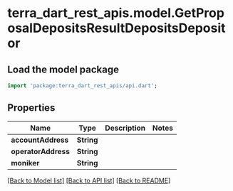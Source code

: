 # terra_dart_rest_apis.model.GetProposalDepositsResultDepositsDepositor

## Load the model package
```dart
import 'package:terra_dart_rest_apis/api.dart';
```

## Properties
Name | Type | Description | Notes
------------ | ------------- | ------------- | -------------
**accountAddress** | **String** |  | 
**operatorAddress** | **String** |  | 
**moniker** | **String** |  | 

[[Back to Model list]](../README.md#documentation-for-models) [[Back to API list]](../README.md#documentation-for-api-endpoints) [[Back to README]](../README.md)


